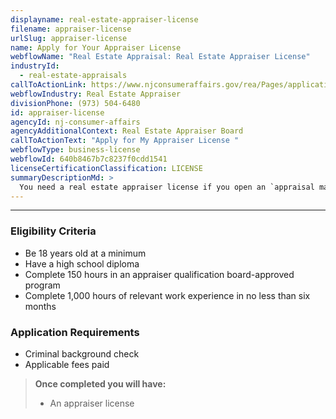 ```yaml
---
displayname: real-estate-appraiser-license
filename: appraiser-license
urlSlug: appraiser-license
name: Apply for Your Appraiser License
webflowName: "Real Estate Appraisal: Real Estate Appraiser License"
industryId:
  - real-estate-appraisals
callToActionLink: https://www.njconsumeraffairs.gov/rea/Pages/applications.aspx
webflowIndustry: Real Estate Appraiser
divisionPhone: (973) 504-6480
id: appraiser-license
agencyId: nj-consumer-affairs
agencyAdditionalContext: Real Estate Appraiser Board
callToActionText: "Apply for My Appraiser License "
webflowType: business-license
webflowId: 640b8467b7c8237f0cdd1541
licenseCertificationClassification: LICENSE
summaryDescriptionMd: >
  You need a real estate appraiser license if you open an `appraisal management company|appraisal-management-company` and plan to appraise real estate that includes either: A) non-complex one to four residential units having a transaction value less than $1 million, or B) complex one to four residential units (such as those with atypical ownership or market conditions) having a transaction value less than $250,000.
---
```


---

### Eligibility Criteria

- Be 18 years old at a minimum
- Have a high school diploma
- Complete 150 hours in an appraiser qualification board-approved program
- Complete 1,000 hours of relevant work experience in no less than six months

### Application Requirements

- Criminal background check
- Applicable fees paid

> **Once completed you will have:**
>
> - An appraiser license
